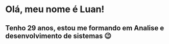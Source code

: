 # Olá, meu nome é Luan!

## Tenho 29 anos, estou me formando em Analise e desenvolvimento de sistemas 😉
